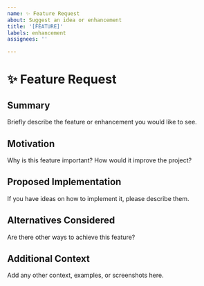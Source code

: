 ```yaml
---
name: ✨ Feature Request
about: Suggest an idea or enhancement
title: '[FEATURE]'
labels: enhancement
assignees: ''

---
```


# ✨ Feature Request

## Summary

Briefly describe the feature or enhancement you would like to see.

## Motivation

Why is this feature important? How would it improve the project?

## Proposed Implementation

If you have ideas on how to implement it, please describe them.

## Alternatives Considered

Are there other ways to achieve this feature?

## Additional Context

Add any other context, examples, or screenshots here.
